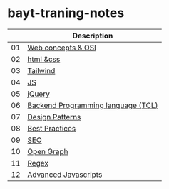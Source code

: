 # bayt-traning-notes

|     | Description                                       |
| --- | ------------------------------------------------- |
| 01  | [Web concepts & OSI](notes/01.md)                 |
| 02  | [html &css ](notes/02.md)                         |
| 03  | [Tailwind](notes/03.md)                           |
| 04  | [JS](notes/04.md)                                 |
| 05  | [jQuery](notes/05.md)                             |
| 06  | [Backend Programming language (TCL)](notes/06.md) |
| 07  | [Design Patterns](notes/07.md)                    |
| 08  | [Best Practices](notes/08.md)                     |
| 09  | [SEO](notes/seo.md)                               |
| 10  | [Open Graph](notes/og.md)                         |
| 11  | [Regex](notes/regex.md)                           |
| 12  | [Advanced Javascripts](notes/advancedJs.md)       |
